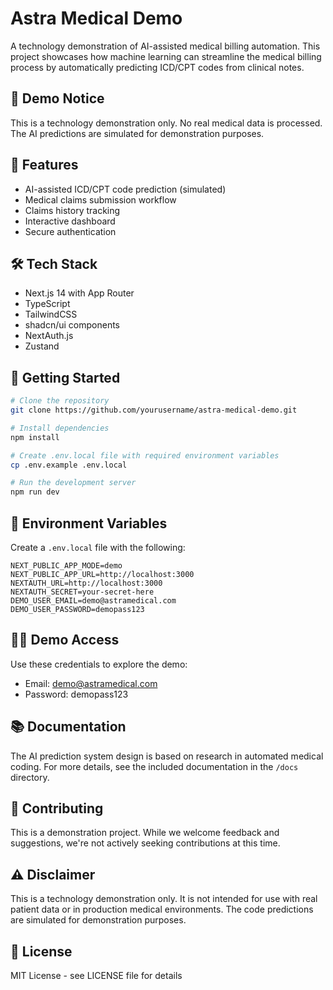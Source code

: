 # Astra Medical Demo

A technology demonstration of AI-assisted medical billing automation. This project showcases how machine learning can streamline the medical billing process by automatically predicting ICD/CPT codes from clinical notes.

## 🚨 Demo Notice

This is a technology demonstration only. No real medical data is processed. The AI predictions are simulated for demonstration purposes.

## 🌟 Features

- AI-assisted ICD/CPT code prediction (simulated)
- Medical claims submission workflow
- Claims history tracking
- Interactive dashboard
- Secure authentication

## 🛠️ Tech Stack

- Next.js 14 with App Router
- TypeScript
- TailwindCSS
- shadcn/ui components
- NextAuth.js
- Zustand

## 🚀 Getting Started

```bash
# Clone the repository
git clone https://github.com/yourusername/astra-medical-demo.git

# Install dependencies
npm install

# Create .env.local file with required environment variables
cp .env.example .env.local

# Run the development server
npm run dev
```

## 📝 Environment Variables

Create a `.env.local` file with the following:

```
NEXT_PUBLIC_APP_MODE=demo
NEXT_PUBLIC_APP_URL=http://localhost:3000
NEXTAUTH_URL=http://localhost:3000
NEXTAUTH_SECRET=your-secret-here
DEMO_USER_EMAIL=demo@astramedical.com
DEMO_USER_PASSWORD=demopass123
```

## 👩‍💻 Demo Access

Use these credentials to explore the demo:
- Email: demo@astramedical.com
- Password: demopass123

## 📚 Documentation

The AI prediction system design is based on research in automated medical coding. For more details, see the included documentation in the `/docs` directory.

## 🤝 Contributing

This is a demonstration project. While we welcome feedback and suggestions, we're not actively seeking contributions at this time.

## ⚠️ Disclaimer

This is a technology demonstration only. It is not intended for use with real patient data or in production medical environments. The code predictions are simulated for demonstration purposes.

## 📄 License

MIT License - see LICENSE file for details
